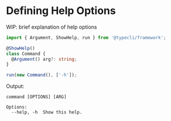 # Defining Help Options

WIP: brief explanation of help options

```ts
import { Argument, ShowHelp, run } from '@typecli/framework';

@ShowHelp()
class Command {
  @Argument() arg?: string;
}

run(new Command(), ['-h']);
```

Output:

```
command [OPTIONS] [ARG]

Options:
  --help, -h  Show this help.
```

